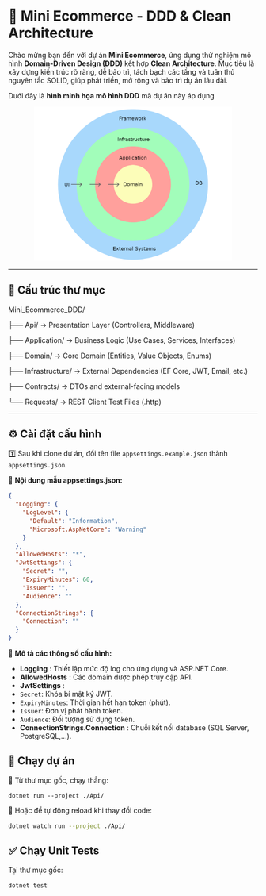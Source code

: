 # 🛒 Mini Ecommerce - DDD & Clean Architecture

Chào mừng bạn đến với dự án **Mini Ecommerce**, ứng dụng thử nghiệm mô hình **Domain-Driven Design (DDD)** kết hợp **Clean Architecture**. Mục tiêu là xây dựng kiến trúc rõ ràng, dễ bảo trì, tách bạch các tầng và tuân thủ nguyên tắc SOLID, giúp phát triển, mở rộng và bảo trì dự án lâu dài.

Dưới đây là **hình minh họa mô hình DDD** mà dự án này áp dụng


<p align="center">
  <img src="docs/ddd_layers.png" alt="DDD Layer" width="400"/>
</p>


---

## 📂 Cấu trúc thư mục

Mini_Ecommerce_DDD/

├── Api/                     → Presentation Layer (Controllers, Middleware)

├── Application/             → Business Logic (Use Cases, Services, Interfaces)

├── Domain/                  → Core Domain (Entities, Value Objects, Enums)

├── Infrastructure/          → External Dependencies (EF Core, JWT, Email, etc.)

├── Contracts/               → DTOs and external-facing models

└── Requests/                → REST Client Test Files (.http)

---

## ⚙️ Cài đặt cấu hình

1️⃣ Sau khi clone dự án, đổi tên file `appsettings.example.json` thành `appsettings.json`.

📄 **Nội dung mẫu appsettings.json:**

```json
{
  "Logging": {
    "LogLevel": {
      "Default": "Information",
      "Microsoft.AspNetCore": "Warning"
    }
  },
  "AllowedHosts": "*",
  "JwtSettings": {
    "Secret": "",
    "ExpiryMinutes": 60,
    "Issuer": "",
    "Audience": ""
  },
  "ConnectionStrings": {
    "Connection": ""
  }
}
```

🔎 **Mô tả các thông số cấu hình:**

* **Logging** : Thiết lập mức độ log cho ứng dụng và ASP.NET Core.
* **AllowedHosts** : Các domain được phép truy cập API.
* **JwtSettings** :
* `Secret`: Khóa bí mật ký JWT.
* `ExpiryMinutes`: Thời gian hết hạn token (phút).
* `Issuer`: Đơn vị phát hành token.
* `Audience`: Đối tượng sử dụng token.
* **ConnectionStrings.Connection** : Chuỗi kết nối database (SQL Server, PostgreSQL,...).

## 🚀 Chạy dự án

🔧 Từ thư mục gốc, chạy thẳng:

```
dotnet run --project ./Api/
```

🔁 Hoặc để tự động reload khi thay đổi code:

```bash
dotnet watch run --project ./Api/
```


## ✅ Chạy Unit Tests

Tại thư mục gốc:

```bash
dotnet test
```
